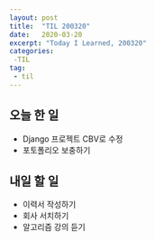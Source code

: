 ```yaml
---
layout: post
title:  "TIL 200320"
date:   2020-03-20
excerpt: "Today I Learned, 200320"
categories: 
 -TIL
tag:
 - til
---
```

## 오늘 한 일

* Django 프로젝트 CBV로 수정
* 포토폴리오 보충하기

## 내일 할 일

* 이력서 작성하기
* 회사 서치하기
* 알고리즘 강의 듣기